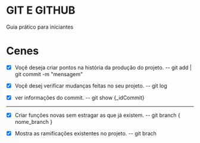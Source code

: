 # GIT E GITHUB

Guia prático para iniciantes

# Cenes 

- [X] Voçê deseja criar pontos na história da produção do projeto.
  -- git add | git commit -m "mensagem"

- [x] Voçê desej verificar mudanças feitas no seu projeto. 
  -- git log

- [x] ver informações do commit.
  -- git show {_idCommit}

---------------------------------------------------------------------------------

- [X] Criar funções novas sem estragar as que já existem.
  -- git branch { nome_branch }

- [X] Mostra as ramificações existentes no projeto.
  -- git brach


